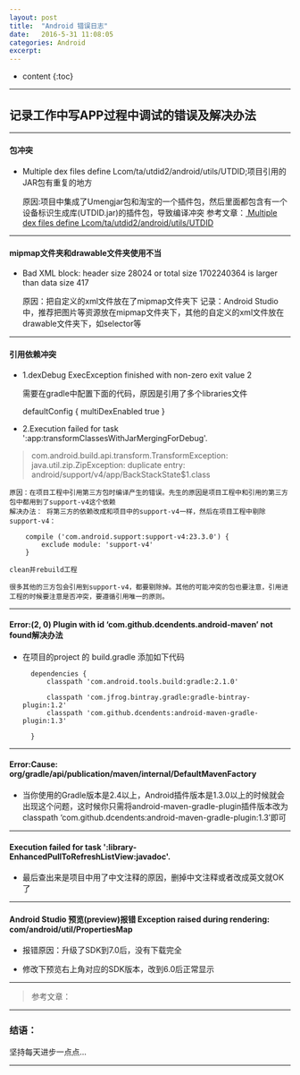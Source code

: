 ```yaml
---
layout: post
title:  "Android 错误日志"
date:   2016-5-31 11:08:05
categories: Android
excerpt: 
---
```


* content
{:toc}

---

## 记录工作中写APP过程中调试的错误及解决办法

---

#### 包冲突

* Multiple dex files define Lcom/ta/utdid2/android/utils/UTDID;项目引用的JAR包有重复的地方

    原因:项目中集成了Umengjar包和淘宝的一个插件包，然后里面都包含有一个设备标识生成库(UTDID.jar)的插件包，导致编译冲突
    参考文章：[ Multiple dex files define Lcom/ta/utdid2/android/utils/UTDID](http://blog.csdn.net/caiwenfeng_for_23/article/details/47162429)

---

#### mipmap文件夹和drawable文件夹使用不当

*  Bad XML block: header size 28024 or total size 1702240364 is larger than data size 417

    原因：把自定义的xml文件放在了mipmap文件夹下
    记录：Android Studio中，推荐把图片等资源放在mipmap文件夹下，其他的自定义的xml文件放在drawable文件夹下，如selector等

---

#### 引用依赖冲突

* 1.dexDebug ExecException finished with non-zero exit value 2

    需要在gradle中配置下面的代码，原因是引用了多个libraries文件

    defaultConfig {
            multiDexEnabled true
    }
    
* 2.Execution failed for task ':app:transformClassesWithJarMergingForDebug'.
> com.android.build.api.transform.TransformException: java.util.zip.ZipException: duplicate entry: android/support/v4/app/BackStackState$1.class

    原因：在项目工程中引用第三方包时编译产生的错误。先生的原因是项目工程中和引用的第三方包中都用到了support-v4这个依赖
    解决办法： 将第三方的依赖改成和项目中的support-v4一样，然后在项目工程中剔除support-v4：
    
        compile ('com.android.support:support-v4:23.3.0') {
            exclude module: 'support-v4'
        }
    
    clean并rebuild工程
    
    很多其他的三方包会引用到support-v4，都要剔除掉。其他的可能冲突的包也要注意，引用进工程的时候要注意是否冲突，要遵循引用唯一的原则。


---

#### Error:(2, 0) Plugin with id ‘com.github.dcendents.android-maven’ not found解决办法

* 在项目的project 的 build.gradle 添加如下代码

        dependencies {
            classpath 'com.android.tools.build:gradle:2.1.0'

            classpath 'com.jfrog.bintray.gradle:gradle-bintray-plugin:1.2'
            classpath 'com.github.dcendents:android-maven-gradle-plugin:1.3'

        }

---

#### Error:Cause: org/gradle/api/publication/maven/internal/DefaultMavenFactory

* 当你使用的Gradle版本是2.4以上，Android插件版本是1.3.0以上的时候就会出现这个问题，这时候你只需将android-maven-gradle-plugin插件版本改为classpath ‘com.github.dcendents:android-maven-gradle-plugin:1.3’即可

---

#### Execution failed for task ':library-EnhancedPullToRefreshListView:javadoc'.

* 最后查出来是项目中用了中文注释的原因，删掉中文注释或者改成英文就OK了

---

#### Android Studio 预览(preview)报错 Exception raised during rendering: com/android/util/PropertiesMap

* 报错原因：升级了SDK到7.0后，没有下载完全

* 修改下预览右上角对应的SDK版本，改到6.0后正常显示

---

> 参考文章：

---

### 结语：

坚持每天进步一点点...

---